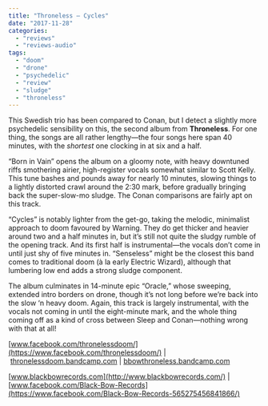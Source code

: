 ```yaml
---
title: "Throneless – Cycles"
date: "2017-11-28"
categories: 
  - "reviews"
  - "reviews-audio"
tags: 
  - "doom"
  - "drone"
  - "psychedelic"
  - "review"
  - "sludge"
  - "throneless"
---
```


This Swedish trio has been compared to Conan, but I detect a slightly more psychedelic sensibility on this, the second album from **Throneless**. For one thing, the songs are all rather lengthy—the four songs here span 40 minutes, with the _shortest_ one clocking in at six and a half.

“Born in Vain” opens the album on a gloomy note, with heavy downtuned riffs smothering airier, high-register vocals somewhat similar to Scott Kelly. This tune bashes and pounds away for nearly 10 minutes, slowing things to a lightly distorted crawl around the 2:30 mark, before gradually bringing back the super-slow-mo sludge. The Conan comparisons are fairly apt on this track.

“Cycles” is notably lighter from the get-go, taking the melodic, minimalist approach to doom favoured by Warning. They do get thicker and heavier around two and a half minutes in, but it’s still not quite the sludgy rumble of the opening track. And its first half is instrumental—the vocals don’t come in until just shy of five minutes in. “Senseless” might be the closest this band comes to traditional doom (à la early Electric Wizard), although that lumbering low end adds a strong sludge component.

The album culminates in 14-minute epic “Oracle,” whose sweeping, extended intro borders on drone, though it’s not long before we’re back into the slow ‘n heavy doom. Again, this track is largely instrumental, with the vocals not coming in until the eight-minute mark, and the whole thing coming off as a kind of cross between Sleep and Conan—nothing wrong with that at all!

[www.facebook.com/thronelessdoom/](https://www.facebook.com/thronelessdoom/) | [thronelessdoom.bandcamp.com](https://thronelessdoom.bandcamp.com/) | [bbowthroneless.bandcamp.com](https://bbowthroneless.bandcamp.com/)

[www.blackbowrecords.com](http://www.blackbowrecords.com/) | [www.facebook.com/Black-Bow-Records](https://www.facebook.com/Black-Bow-Records-565275456841866/)
